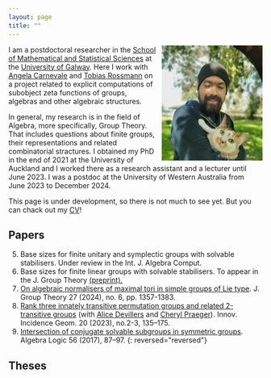 ```yaml
---
layout: page
title: ""
---
```


<img align="right"  style="margin-left: 10px;" src="photoanton.jpg" width="200">


I am a postdoctoral researcher in the [School of Mathematical and Statistical Sciences](https://www.universityofgalway.ie/science/school-of-maths/) at the [University of Galway](https://www.universityofgalway.ie/). Here I work with [Angela Carnevale](https://angelacarnevale.github.io/) and [Tobias Rossmann](https://torossmann.github.io/)  on a project related to explicit computations of subobject zeta functions of groups, algebras and other algebraic structures. 

In general, my research is in the field of Algebra, more specifically, Group Theory. That includes questions about finite groups, their representations and related combinatorial stractures. I obtained my PhD in the end of 2021 at the University of Auckland and I worked there as a research assistant and a lecturer until June 2023. I was a postdoc at the University of Western Australia from June 2023 to December 2024. 

This page is under development, so there is not much to see yet. But you can chack out my [CV](antonCV.pdf)!

## Papers
5. Base sizes for finite unitary and symplectic groups with solvable stabilisers. Under review in the Int. J. Algebra Comput.
4. Base sizes for finite linear groups with solvable stabilisers. To appear in the J. Group Theory [(preprint).](https://doi.org/10.48550/arXiv.2408.08510) 
3. [On algebraic normalisers of maximal tori in simple groups of Lie type](https://doi.org/10.1515/jgth-2023-0070). J. Group Theory 27 (2024), no. 6, pp. 1357-1383. 
2. [Rank three innately transitive permutation groups and related 2-transitive groups](https://doi.org/10.2140/iig.2023.20.135) (with [Alice Devillers](https://research-repository.uwa.edu.au/en/persons/alice-devillers) and [Cheryl Praeger](https://research-repository.uwa.edu.au/en/persons/cheryl-praeger)). Innov. Incidence Geom. 20 (2023), no.2-3, 135–175. 
1. [Intersection of conjugate solvable subgroups in symmetric groups](https://doi.org/10.1007/s10469-017-9431-z).
Algebra Logic 56 (2017), 87–97. 
{: reversed="reversed"}


## Theses
